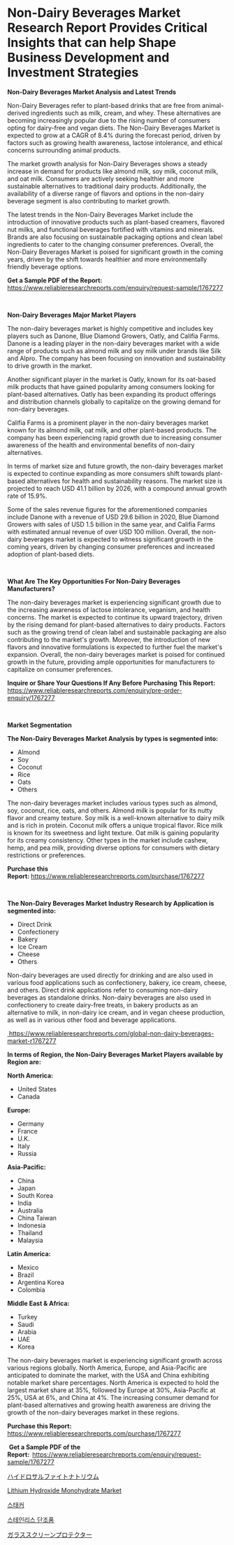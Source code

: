 <p><h1>Non-Dairy Beverages Market Research Report Provides Critical Insights that can help Shape Business Development and Investment Strategies</h1></p><p><strong>Non-Dairy Beverages Market Analysis and Latest Trends</strong></p>
<p><p>Non-Dairy Beverages refer to plant-based drinks that are free from animal-derived ingredients such as milk, cream, and whey. These alternatives are becoming increasingly popular due to the rising number of consumers opting for dairy-free and vegan diets. The Non-Dairy Beverages Market is expected to grow at a CAGR of 8.4% during the forecast period, driven by factors such as growing health awareness, lactose intolerance, and ethical concerns surrounding animal products. </p><p>The market growth analysis for Non-Dairy Beverages shows a steady increase in demand for products like almond milk, soy milk, coconut milk, and oat milk. Consumers are actively seeking healthier and more sustainable alternatives to traditional dairy products. Additionally, the availability of a diverse range of flavors and options in the non-dairy beverage segment is also contributing to market growth. </p><p>The latest trends in the Non-Dairy Beverages Market include the introduction of innovative products such as plant-based creamers, flavored nut milks, and functional beverages fortified with vitamins and minerals. Brands are also focusing on sustainable packaging options and clean label ingredients to cater to the changing consumer preferences. Overall, the Non-Dairy Beverages Market is poised for significant growth in the coming years, driven by the shift towards healthier and more environmentally friendly beverage options.</p></p>
<p><strong>Get a Sample PDF of the Report:&nbsp;</strong> <a href="https://www.reliableresearchreports.com/enquiry/request-sample/1767277">https://www.reliableresearchreports.com/enquiry/request-sample/1767277</a></p>
<p>&nbsp;</p>
<p><strong>Non-Dairy Beverages Major Market Players</strong></p>
<p><p>The non-dairy beverages market is highly competitive and includes key players such as Danone, Blue Diamond Growers, Oatly, and Califia Farms. Danone is a leading player in the non-dairy beverages market with a wide range of products such as almond milk and soy milk under brands like Silk and Alpro. The company has been focusing on innovation and sustainability to drive growth in the market.</p><p>Another significant player in the market is Oatly, known for its oat-based milk products that have gained popularity among consumers looking for plant-based alternatives. Oatly has been expanding its product offerings and distribution channels globally to capitalize on the growing demand for non-dairy beverages.</p><p>Califia Farms is a prominent player in the non-dairy beverages market known for its almond milk, oat milk, and other plant-based products. The company has been experiencing rapid growth due to increasing consumer awareness of the health and environmental benefits of non-dairy alternatives.</p><p>In terms of market size and future growth, the non-dairy beverages market is expected to continue expanding as more consumers shift towards plant-based alternatives for health and sustainability reasons. The market size is projected to reach USD 41.1 billion by 2026, with a compound annual growth rate of 15.9%.</p><p>Some of the sales revenue figures for the aforementioned companies include Danone with a revenue of USD 29.6 billion in 2020, Blue Diamond Growers with sales of USD 1.5 billion in the same year, and Califia Farms with estimated annual revenue of over USD 100 million. Overall, the non-dairy beverages market is expected to witness significant growth in the coming years, driven by changing consumer preferences and increased adoption of plant-based diets.</p></p>
<p>&nbsp;</p>
<p><strong>What Are The Key Opportunities For Non-Dairy Beverages Manufacturers?</strong></p>
<p><p>The non-dairy beverages market is experiencing significant growth due to the increasing awareness of lactose intolerance, veganism, and health concerns. The market is expected to continue its upward trajectory, driven by the rising demand for plant-based alternatives to dairy products. Factors such as the growing trend of clean label and sustainable packaging are also contributing to the market's growth. Moreover, the introduction of new flavors and innovative formulations is expected to further fuel the market's expansion. Overall, the non-dairy beverages market is poised for continued growth in the future, providing ample opportunities for manufacturers to capitalize on consumer preferences.</p></p>
<p><strong>Inquire or Share Your Questions If Any Before Purchasing This Report:</strong> <a href="https://www.reliableresearchreports.com/enquiry/pre-order-enquiry/1767277">https://www.reliableresearchreports.com/enquiry/pre-order-enquiry/1767277</a></p>
<p>&nbsp;</p>
<p><strong>Market Segmentation</strong></p>
<p><strong>The Non-Dairy Beverages Market Analysis by types is segmented into:</strong></p>
<p><ul><li>Almond</li><li>Soy</li><li>Coconut</li><li>Rice</li><li>Oats</li><li>Others</li></ul></p>
<p><p>The non-dairy beverages market includes various types such as almond, soy, coconut, rice, oats, and others. Almond milk is popular for its nutty flavor and creamy texture. Soy milk is a well-known alternative to dairy milk and is rich in protein. Coconut milk offers a unique tropical flavor. Rice milk is known for its sweetness and light texture. Oat milk is gaining popularity for its creamy consistency. Other types in the market include cashew, hemp, and pea milk, providing diverse options for consumers with dietary restrictions or preferences.</p></p>
<p><strong>Purchase this Report:&nbsp;</strong><a href="https://www.reliableresearchreports.com/purchase/1767277">https://www.reliableresearchreports.com/purchase/1767277</a></p>
<p>&nbsp;</p>
<p><strong>The Non-Dairy Beverages Market Industry Research by Application is segmented into:</strong></p>
<p><ul><li>Direct Drink</li><li>Confectionery</li><li>Bakery</li><li>Ice Cream</li><li>Cheese</li><li>Others</li></ul></p>
<p><p>Non-dairy beverages are used directly for drinking and are also used in various food applications such as confectionery, bakery, ice cream, cheese, and others. Direct drink applications refer to consuming non-dairy beverages as standalone drinks. Non-dairy beverages are also used in confectionery to create dairy-free treats, in bakery products as an alternative to milk, in non-dairy ice cream, and in vegan cheese production, as well as in various other food and beverage applications.</p></p>
<p><a href="https://www.reliableresearchreports.com/global-non-dairy-beverages-market-r1767277">&nbsp;https://www.reliableresearchreports.com/global-non-dairy-beverages-market-r1767277</a></p>
<p><strong>In terms of Region, the Non-Dairy Beverages Market Players available by Region are:</strong></p>
<p>
    <p> <strong> North America: </strong>
        <ul>
            <li>United States</li>
            <li>Canada</li>
        </ul>
        </p> 
    <p> <strong> Europe: </strong>
        <ul>
            <li>Germany</li>
            <li>France</li>
            <li>U.K.</li>
            <li>Italy</li>
            <li>Russia</li>
        </ul>
        </p> 
    <p> <strong> Asia-Pacific: </strong>
        <ul>
            <li>China</li>
            <li>Japan</li>
            <li>South Korea</li>
            <li>India</li>
            <li>Australia</li>
            <li>China Taiwan</li>
            <li>Indonesia</li>
            <li>Thailand</li>
            <li>Malaysia</li>
        </ul>
        </p> 
    <p> <strong> Latin America: </strong>
        <ul>
            <li>Mexico</li>
            <li>Brazil</li>
            <li>Argentina Korea</li>
            <li>Colombia</li>
        </ul>
        </p> 
    <p> <strong> Middle East & Africa: </strong>
        <ul>
            <li>Turkey</li>
            <li>Saudi</li>
            <li>Arabia</li>
            <li>UAE</li>
            <li>Korea</li>
        </ul>
    </p>
    </p>
<p><p>The non-dairy beverages market is experiencing significant growth across various regions globally. North America, Europe, and Asia-Pacific are anticipated to dominate the market, with the USA and China exhibiting notable market share percentages. North America is expected to hold the largest market share at 35%, followed by Europe at 30%, Asia-Pacific at 25%, USA at 6%, and China at 4%. The increasing consumer demand for plant-based alternatives and growing health awareness are driving the growth of the non-dairy beverages market in these regions.</p></p>
<p><strong>Purchase this Report: </strong><a href="https://www.reliableresearchreports.com/purchase/1767277">https://www.reliableresearchreports.com/purchase/1767277</a></p>
<p>&nbsp;<strong>Get a Sample PDF of the Report:&nbsp;&nbsp;</strong><a href="https://www.reliableresearchreports.com/enquiry/request-sample/1767277">https://www.reliableresearchreports.com/enquiry/request-sample/1767277</a></p>
<p><strong></strong></p>
<p><p><a href="https://github.com/jkjreqjscoxx7/Market-Research-Report-List-1/blob/main/559354119634.md">ハイドロサルファイトナトリウム</a></p><p><a href="https://issuu.com/reportprime-2/docs/lithium-hydroxide-monohydrate-market-size-2030.ppt">Lithium Hydroxide Monohydrate Market</a></p><p><a href="https://github.com/nuekbpymrrz5/Market-Research-Report-List-1/blob/main/958032518087.md">스태커</a></p><p><a href="https://github.com/BrettWeberrt8767765/Market-Research-Report-List-1/blob/main/843310618088.md">스테인리스 단조품</a></p><p><a href="https://github.com/hilmi-2a/Market-Research-Report-List-1/blob/main/637764319635.md">ガラススクリーンプロテクター</a></p></p>